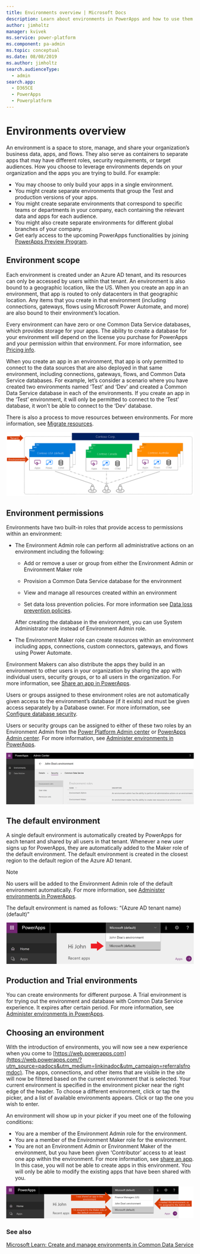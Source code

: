 ```yaml
---
title: Environments overview | Microsoft Docs
description: Learn about environments in PowerApps and how to use them
author: jimholtz
manager: kvivek
ms.service: power-platform
ms.component: pa-admin
ms.topic: conceptual
ms.date: 08/08/2019
ms.author: jimholtz
search.audienceType: 
  - admin
search.app: 
  - D365CE
  - PowerApps
  - Powerplatform
---
```


# Environments overview
An environment is a space to store, manage, and share your organization’s business data, apps, and flows. They also serve as containers to separate apps that may have different roles, security requirements, or target audiences. How you choose to leverage environments depends on your organization and the apps you are trying to build. For example:

* You may choose to only build your apps in a single environment.
* You might create separate environments that group the Test and production versions of your apps.
* You might create separate environments that correspond to specific teams or departments in your company, each containing the relevant data and apps for each audience.
* You might also create separate environments for different global branches of your company.  
* Get early access to the upcoming PowerApps functionalities by joining [PowerApps Preview Program](preview-environments.md).

## Environment scope
Each environment is created under an Azure AD tenant, and its resources can only be accessed by users within that tenant. An environment is also bound to a geographic location, like the US. When you create an app in an environment, that app is routed to only datacenters in that geographic location. Any items that you create in that environment (including connections, gateways, flows using Microsoft Power Automate, and more) are also bound to their environment’s location.

Every environment can have zero or one Common Data Service databases, which provides storage for your apps. The ability to create a database for your environment will depend on the license you purchase for PowerApps and your permission within that environment. For more information, see [Pricing info](pricing-billing-skus.md).

When you create an app in an environment, that app is only permitted to connect to the data sources that are also deployed in that same environment, including connections, gateways, flows, and Common Data Service databases.  For example, let’s consider a scenario where you have created two environments named ‘Test’ and ‘Dev’ and created a Common Data Service database in each of the environments. If you create an app in the ‘Test’ environment, it will only be permitted to connect to the ‘Test’ database, it won't be able to connect to the ‘Dev’ database.

There is also a process to move resources between environments. For more information, see [Migrate resources](environment-and-tenant-migration.md).

![](./media/environments-overview/Environments.png)

## Environment permissions
Environments have two built-in roles that provide access to permissions within an environment:

* The Environment Admin role can perform all administrative actions on an environment including the following:

    * Add or remove a user or group from either the Environment Admin or Environment Maker role

    * Provision a Common Data Service database for the environment

    * View and manage all resources created within an environment

    * Set data loss prevention policies. For more information see [Data loss prevention policies](prevent-data-loss.md).

    After creating the database in the environment, you can use System Administrator role instead of Environment Admin role.

* The Environment Maker role can create resources within an environment including apps, connections, custom connectors, gateways, and flows using Power Automate.

Environment Makers can also distribute the apps they build in an environment to other users in your organization by sharing the app with individual users, security groups, or to all users in the organization. For more information, see [Share an app in PowerApps](/powerapps/maker/canvas-apps/share-app).

Users or groups assigned to these environment roles are not automatically given access to the environment’s database (if it exists) and must be given access separately by a Database owner. For more information, see [Configure database security](database-security.md).

Users or security groups can be assigned to either of these two roles by an Environment Admin from the [Power Platform Admin center](https://admin.powerplatform.microsoft.com) or [PowerApps Admin center](https://admin.powerapps.com). For more information, see [Administer environments in PowerApps](environments-administration.md).

![](./media/environments-overview/EnvironmentRoles.png)

## The default environment
A single default environment is automatically created by PowerApps for each tenant and shared by all users in that tenant. Whenever a new user signs up for PowerApps, they are automatically added to the Maker role of the default environment. The default environment is created in the closest region to the default region of the Azure AD tenant.

> [!NOTE]
> No users will be added to the Environment Admin role of the default environment automatically. For more information, see [Administer environments in PowerApps](environments-administration.md).

The default environment is named as follows: “{Azure AD tenant name} (default)”

![](./media/environments-overview/DefaultEnvironment.png)

## Production and Trial environments
You can create environments for different purpose. A Trial environment is for trying out the environment and database with Common Data Service experience. It expires after certain period. For more information, see [Administer environments in PowerApps](environments-administration.md).

## Choosing an environment
With the introduction of environments, you will now see a new experience when you come to [https://web.powerapps.com](https://web.powerapps.com/?utm_source=padocs&utm_medium=linkinadoc&utm_campaign=referralsfromdoc).  The apps, connections, and other items that are visible in the site will now be filtered based on the current environment that is selected.  Your current environment is specified in the environment picker near the right edge of the header. To choose a different environment, click or tap the picker, and a list of available environments appears. Click or tap the one you wish to enter.

An environment will show up in your picker if you meet one of the following conditions:

* You are a member of the Environment Admin role for the environment.
* You are a member of the Environment Maker role for the environment.
* You are not an Environment Admin or Environment Maker of the environment, but you have been given ‘Contributor’ access to at least one app within the environment. For more information, see [share an app](/powerapps/maker/canvas-apps/share-app). In this case, you will not be able to create apps in this environment. You will only be able to modify the existing apps that have been shared with you.

![](./media/environments-overview/EnvironmentPicker.png)


### See also
[Microsoft Learn: Create and manage environments in Common Data Service](https://docs.microsoft.com/learn/modules/create-manage-environments/)
